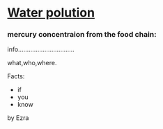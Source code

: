 <!DOCTYPE html>
<html lang="en">
<head>
    <meta charset="UTF-8">
    <meta name="viewport" content="width=device-width, initial-scale=1.0">
    <title>Document</title>
</head>
<body>
    <h1><u>Water polution</u></h1>
    <h3>mercury concentraion from the food chain:</h3>
    <p>info................................</p>
    <p>what,who,where.</p>
    <p> </p>
    <p>Facts:</p>
    <ul>
        <li>if</li>
        <li>you</li>
        <li>know</li>
    </ul>
    <p>by Ezra</p>
</body>
</html>

